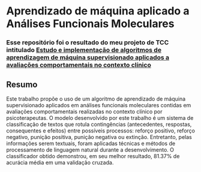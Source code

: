 # Aprendizado de máquina aplicado a Análises Funcionais Moleculares

### Esse repositório foi o resultado do meu projeto de TCC intitulado [Estudo e implementação de algoritmos de aprendizagem de máquina supervisionado aplicados a avaliações comportamentais no contexto clínico](https://drive.google.com/file/d/1Vsja8qt6qJNm2Fdh5Nq0QP_xMe4zMVyv/view?usp=sharing)

## Resumo
Este trabalho propõe o uso de um algoritmo de aprendizado de máquina supervisionado aplicados em análises funcionais moleculares contidas
em avaliações comportamentais realizadas no contexto clínico por psicoterapeutas. O modelo desenvolvido por este trabalho é um sistema de
classificação de textos que rotula contingências (antecedentes, respostas, consequentes e efeitos) entre possíveis processos: reforço positivo, reforço negativo, punição positiva, punição negativa ou extinção. Entretanto, pelas informações serem textuais, foram aplicadas técnicas e métodos de processamento de linguagem natural durante a desenvolvimento. O classificador obtido demonstrou, em seu melhor resultado, 81.37% de acurácia média em uma validação cruzada.
